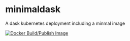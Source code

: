 # minimaldask
A dask kubernetes deployment including a minmal image

[![Docker Build/Publish Image](https://github.com/heikowagner/minimaldask/actions/workflows/main.yml/badge.svg)](https://github.com/heikowagner/minimaldask/actions/workflows/main.yml)
